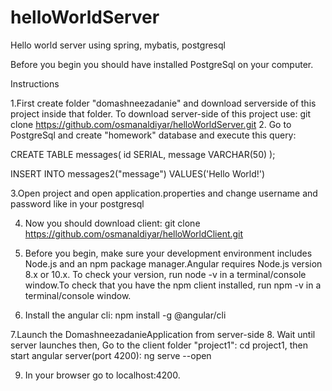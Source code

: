 # helloWorldServer
Hello world server using spring, mybatis, postgresql 

Before you begin you should have installed PostgreSql on your computer.

Instructions

1.First create folder "domashneezadanie" and download serverside of this project inside that folder. To download server-side of this project use:
git clone https://github.com/osmanaldiyar/helloWorldServer.git
2. Go to PostgreSql and create "homework" database and execute this query:

CREATE TABLE messages(
	id SERIAL,
	message VARCHAR(50)
);

INSERT INTO messages2("message") VALUES('Hello World!')

3.Open project and open application.properties and change username and password like in your postgresql


4. Now you should download client: git clone https://github.com/osmanaldiyar/helloWorldClient.git

5. Before you begin, make sure your development environment includes Node.js and an npm package manager.Angular requires Node.js version 8.x or 10.x. To check your version, run node -v in a terminal/console window.To check that you have the npm client installed, run npm -v in a terminal/console window.

6. Install the angular cli: npm install -g @angular/cli

7.Launch the DomashneezadanieApplication from server-side
8. Wait until server launches then, Go to the client folder "project1": cd project1, then start angular server(port 4200): ng serve --open

9. In your browser go to localhost:4200.
